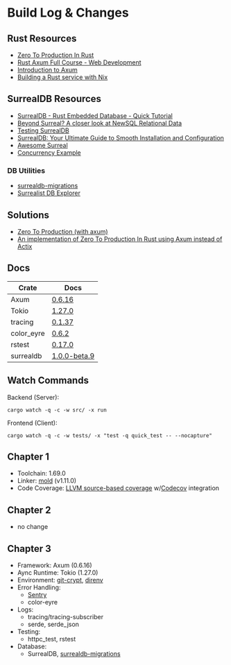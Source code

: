 # Build Log & Changes

## Rust Resources
- [Zero To Production In Rust](https://www.zero2prod.com/)
- [Rust Axum Full Course - Web Development](https://www.youtube.com/watch?v=XZtlD_m59sM)
- [Introduction to Axum](https://www.youtube.com/playlist?list=PLrmY5pVcnuE-_CP7XZ_44HN-mDrLQV4nS)
- [Building a Rust service with Nix](https://fasterthanli.me/series/building-a-rust-service-with-nix)

## SurrealDB Resources
- [SurrealDB - Rust Embedded Database - Quick Tutorial](https://www.youtube.com/watch?v=iOyvum0D3LM)
- [Beyond Surreal? A closer look at NewSQL Relational Data](https://www.youtube.com/watch?v=LCAIkx1p1k0)
- [Testing SurrealDB](https://dev.to/ndrean/testing-surrealdb-1kjl)
- [SurrealDB: Your Ultimate Guide to Smooth Installation and Configuration](https://travishorn.com/surrealdb-your-ultimate-guide-to-smooth-installation-and-configuration)
- [Awesome Surreal](https://github.com/surrealdb/awesome-surreal)
- [Concurrency Example](https://github.com/surrealdb/surrealdb/blob/main/lib/examples/concurrency/main.rs)
### DB Utilities
- [surrealdb-migrations](https://github.com/Odonno/surrealdb-migrations/)
- [Surrealist DB Explorer](https://github.com/StarlaneStudios/Surrealist)

## Solutions
- [Zero To Production (with axum)](https://github.com/mattiapenati/zero2prod)
- [An implementation of Zero To Production In Rust using Axum instead of Actix](https://github.com/SaadiSave/zero2prod)


## Docs

| Crate | Docs |
| --- | --- |
| Axum | [0.6.16](https://docs.rs/axum/0.6.16/axum/) |
| Tokio | [1.27.0](https://docs.rs/tokio/1.27.0/tokio/) |
| tracing | [0.1.37](https://docs.rs/tracing/0.1.37/tracing/) |
| color_eyre | [0.6.2](https://docs.rs/color-eyre/0.6.2/color_eyre/) |
| rstest | [0.17.0](https://docs.rs/rstest/0.17.0/rstest/) |
| surrealdb | [1.0.0-beta.9](https://docs.rs/surrealdb/1.0.0-beta.9+20230402/surrealdb/) |

## Watch Commands
Backend (Server):

`cargo watch -q -c -w src/ -x run`

Frontend (Client):

`cargo watch -q -c -w tests/ -x "test -q quick_test -- --nocapture"`

## Chapter 1
- Toolchain: 1.69.0
- Linker: [mold](https://github.com/rui314/mold) (v1.11.0)
- Code Coverage: [LLVM source-based coverage](https://github.com/taiki-e/cargo-llvm-cov) w/[Codecov](https://about.codecov.io/) integration

## Chapter 2
- no change

## Chapter 3
- Framework: Axum (0.6.16)
- Aync Runtime: Tokio (1.27.0)
- Environment: [git-crypt](https://dev.to/heroku/how-to-manage-your-secrets-with-git-crypt-56ih), [direnv](https://direnv.net/)
- Error Handling:
  - [Sentry](https://www.sentry.io)
  - color-eyre
- Logs:
  - tracing/tracing-subscriber
  - serde, serde_json
- Testing:
  - httpc_test, rstest
- Database:
  - SurrealDB, [surrealdb-migrations](https://github.com/Odonno/surrealdb-migrations)
